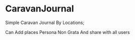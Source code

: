 # CaravanJournal

Simple Caravan Journal By Locations;

Can Add places Persona Non Grata And share with all users
